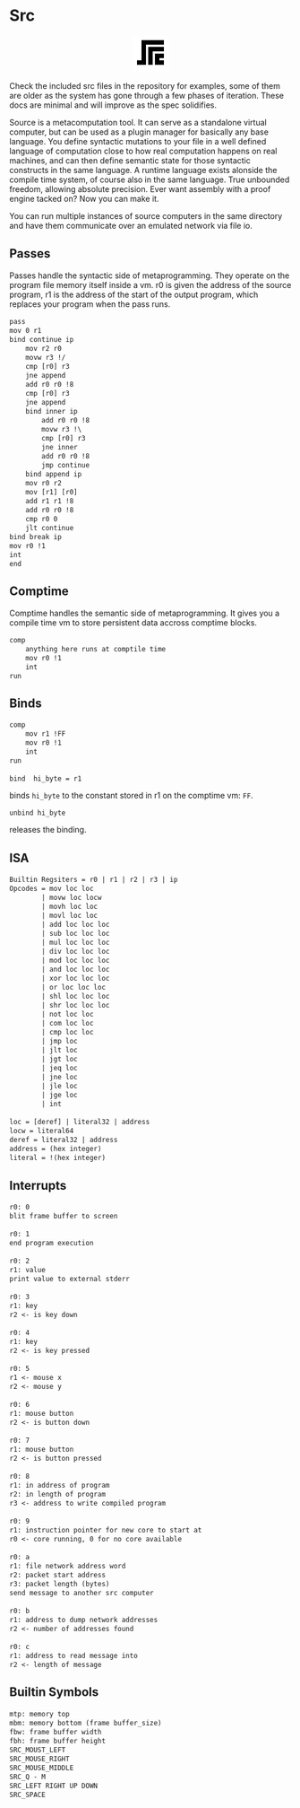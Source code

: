 # Src

<p align="center">
    <img src="https://github.com/LucAlexander/src/blob/master/logo.png?raw=true" alt="logo">
</p>


Check the included src files in the repository for examples, some of them are older as the system has gone through a few phases of iteration. These docs are minimal and will improve as the spec solidifies.

Source is a metacomputation tool. It can serve as a standalone virtual computer, but can be used as a plugin manager for basically any base language. You define syntactic mutations to your file in a well defined language of computation close to how real computation happens on real machines, and can then define semantic state for those syntactic constructs in the same language. A runtime language exists alonside the compile time system, of course also in the same language. True unbounded freedom, allowing absolute precision. Ever want assembly with a proof engine tacked on? Now you can make it. 

You can run multiple instances of source computers in the same directory and have them communicate over an emulated network via file io.

## Passes

Passes handle the syntactic side of metaprogramming. They operate on the program file memory itself inside a vm. r0 is given the address of the source program, r1 is the address of the start of the output program, which replaces your program when the pass runs. 

```
pass
mov 0 r1
bind continue ip
	mov r2 r0
	movw r3 !/
	cmp [r0] r3
	jne append
	add r0 r0 !8
	cmp [r0] r3
	jne append
	bind inner ip
		add r0 r0 !8
		movw r3 !\
		cmp [r0] r3
		jne inner 
		add r0 r0 !8
		jmp continue 
	bind append ip
	mov r0 r2
	mov [r1] [r0]
	add r1 r1 !8
	add r0 r0 !8
	cmp r0 0
	jlt continue
bind break ip
mov r0 !1
int	
end

```

## Comptime

Comptime handles the semantic side of metaprogramming. It gives you a compile time vm to store persistent data accross comptime blocks.
```
comp
    anything here runs at comptile time
    mov r0 !1
    int
run
```

## Binds
```
comp
    mov r1 !FF
    mov r0 !1
    int
run

bind  hi_byte = r1
```
binds `hi_byte` to the constant stored in r1 on the comptime vm: `FF`.
```
unbind hi_byte
```
releases the binding.

## ISA

```
Builtin Regsiters = r0 | r1 | r2 | r3 | ip
Opcodes = mov loc loc
        | movw loc locw
        | movh loc loc
        | movl loc loc
        | add loc loc loc
        | sub loc loc loc
        | mul loc loc loc
        | div loc loc loc
        | mod loc loc loc
        | and loc loc loc
        | xor loc loc loc
        | or loc loc loc
        | shl loc loc loc
        | shr loc loc loc
        | not loc loc
        | com loc loc
        | cmp loc loc
        | jmp loc
        | jlt loc
        | jgt loc
        | jeq loc
        | jne loc
        | jle loc
        | jge loc
        | int

loc = [deref] | literal32 | address
locw = literal64
deref = literal32 | address
address = (hex integer)
literal = !(hex integer)
```

## Interrupts

```
r0: 0
blit frame buffer to screen

r0: 1
end program execution

r0: 2
r1: value
print value to external stderr 

r0: 3
r1: key
r2 <- is key down

r0: 4
r1: key
r2 <- is key pressed

r0: 5
r1 <- mouse x
r2 <- mouse y

r0: 6
r1: mouse button
r2 <- is button down

r0: 7
r1: mouse button
r2 <- is button pressed

r0: 8
r1: in address of program
r2: in length of program
r3 <- address to write compiled program

r0: 9
r1: instruction pointer for new core to start at
r0 <- core running, 0 for no core available

r0: a
r1: file network address word
r2: packet start address
r3: packet length (bytes)
send message to another src computer

r0: b
r1: address to dump network addresses
r2 <- number of addresses found

r0: c
r1: address to read message into
r2 <- length of message 
```

## Builtin Symbols
```
mtp: memory top
mbm: memory bottom (frame buffer_size)
fbw: frame buffer width
fbh: frame buffer height 
SRC_MOUST_LEFT
SRC_MOUSE_RIGHT
SRC_MOUSE_MIDDLE
SRC_Q - M
SRC_LEFT RIGHT UP DOWN
SRC_SPACE
```
